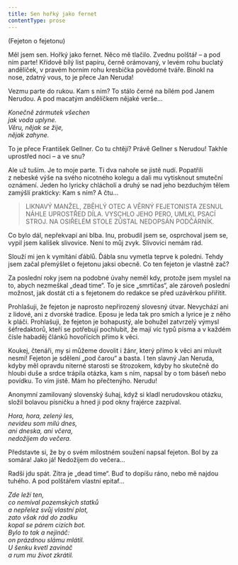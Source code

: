 ```yaml
---
title: Sen hořký jako fernet
contentType: prose
---
```


(Fejeton o fejetonu)

Měl jsem sen. Hořký jako fernet. Něco mě tlačilo. Zvednu polštář – a pod ním parte! Křídově bílý list papíru, černě orámovaný, v levém rohu buclatý andělíček, v pravém horním rohu kresbička povědomé tváře. Binokl na nose, zdatný vous, to je přece Jan Neruda!

Vezmu parte do rukou. Kam s ním? To stálo černé na bílém pod Janem Nerudou. A pod macatým andělíčkem nějaké verše…

_Konečně zármutek všechen  
jak voda uplyne.  
Věru, nějak se žije,  
nějak zahyne._

To je přece František Gellner. Co tu chtějí? Právě Gellner s Ne­rudou! Takhle uprostřed noci – a ve snu?

Ale už tuším. Je to moje parte. Ti dva nahoře se jistě nudí. Popatřili z nebeské výše na svého nicotného kolegu a dali mu vytisknout smuteční oznámení. Jeden ho lyricky chlácholí a druhý se nad jeho bezduchým tělem zamýšlí prakticky: Kam s ním? A čtu…

> LIKNAVÝ MANŽEL, ZBĚHLÝ OTEC A VĚRNÝ FEJETONISTA ZESNUL NÁHLE UPROSTŘED DÍLA. VYSCHLO JEHO PERO, UMLKL PSACÍ STROJ. NA OSIŘELÉM STOLE ZŮSTAL NEDOPSÁN PODČÁRNÍK.

Co bylo dál, nepřekvapí ani blba. Inu, probudil jsem se, osprchoval jsem se, vypil jsem kalíšek slivovice. Není to můj zvyk. Slivovici nemám rád.

Slouží mi jen k vymítání ďáblů. Ďábla snu vymetla teprve k poledni. Tehdy jsem začal přemýšlet o fejetonu jaksi obecně. Co ten fejeton je vlastně zač?

Za poslední roky jsem na podobné úvahy neměl kdy, protože jsem myslel na to, abych nezmeškal „dead time“. To je sice „smrtičas“, ale zároveň poslední možnost, jak dostát cti a s fejetonem do redakce se před uzávěrkou přiřítit.

Prohlašuji, že fejeton je naprosto nepřirozený slovesný útvar. Nevychází ani z lidové, ani z dvorské tradice. Eposu je leda tak pro smích a lyrice je z něho k pláči. Prohlašuji, že fejeton je bohapustý, ale bohužel zatvrzelý výmysl šéfredaktorů, kteří se potřebují pochlubit, že mají víc typů písma a v každém čísle habaděj článků hovořících přímo k věci.

Koukej, čtenáři, my si můžeme dovolit i žánr, který přímo k věci ani mluvit nesmí! Fejeton je sdělení „pod čarou“ a basta. I ten slavný Jan Neruda, kdyby měl opravdu niterné starosti se štrozokem, kdyby ho skutečně do hloubi duše a srdce trápila otázka, kam s ním, napsal by o tom báseň nebo povídku. To vím jistě. Mám ho přečtenýho. Nerudu!

Anonymní zamilovaný slovenský šuhaj, když si kladl nerudovskou otázku, složil bolavou písničku a hned ji pod okny frajérce zazpíval.

_Hora, hora, zelený les,  
nevideu som milú dnes,  
ani dneska, ani včera,  
nedožijem do večera._

Představte si, že by o svém milostném soužení napsal fejeton. Bol by za somára! Jako já! Nedožijem do večera…

Radši jdu spát. Zítra je „dead time“. Buď to dopíšu ráno, nebo mě najdou tuhého. A pod polštářem vlastní epitaf…

_Zde leží ten,  
co nemíval pozemských statků  
a nepřelez svůj vlastní plot,  
zato však rád do zadku  
kopal se párem cizích bot.  
Bylo to tak a nejináč:  
on prázdnou slámu mlátil.  
U šenku kvetl zavináč  
a rum mu život zkrátil._

